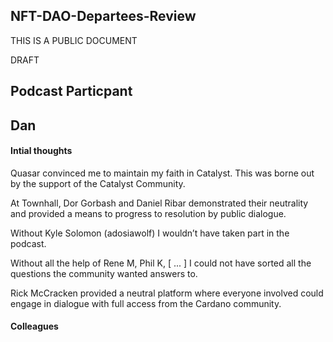 ## NFT-DAO-Departees-Review

THIS IS A PUBLIC DOCUMENT

DRAFT

## Podcast Particpant

## Dan

#### Intial thoughts 

Quasar convinced me to maintain my faith in Catalyst. This was borne out by the support of the Catalyst Community.

At Townhall, Dor Gorbash and Daniel Ribar demonstrated their neutrality and provided a means to progress to resolution by public dialogue.

Without Kyle Solomon (adosiawolf) I wouldn’t have taken part in the podcast.

Without all the help  of Rene M, Phil K, [ ... ] I could not have sorted all the questions the community wanted answers to.

Rick McCracken provided a neutral platform where everyone involved could engage in dialogue with full access from the Cardano community.

#### Colleagues
